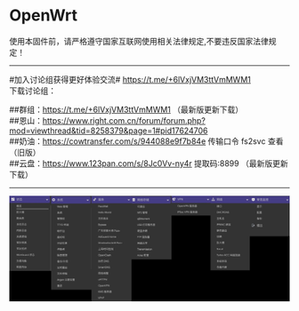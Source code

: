 # OpenWrt
使用本固件前，请严格遵守国家互联网使用相关法律规定,不要违反国家法律规定！ 

------------------------------------------------------
#加入讨论组获得更好体验交流# https://t.me/+6lVxjVM3ttVmMWM1  
下载讨论组：

##群组：https://t.me/+6lVxjVM3ttVmMWM1  （最新版更新下载）  
##恩山：https://www.right.com.cn/forum/forum.php?mod=viewthread&tid=8258379&page=1#pid17624706  
##奶油：https://cowtransfer.com/s/944088e9f7b84e 传输口令 fs2svc 查看 （旧版）  
##云盘：https://www.123pan.com/s/8Jc0Vv-ny4r 提取码:8899 （最新版更新下载）

------------------------------------------------------
  
![Image text](https://github.com/mcusee/OpenWrt/blob/main/img/IMG_1434%202.JPG)
